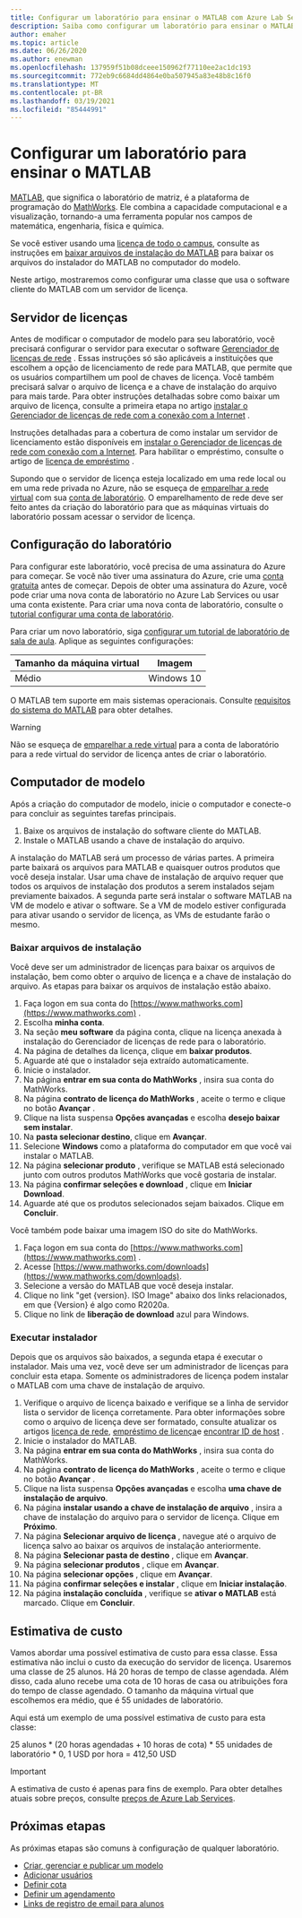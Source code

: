 ```yaml
---
title: Configurar um laboratório para ensinar o MATLAB com Azure Lab Services | Microsoft Docs
description: Saiba como configurar um laboratório para ensinar o MATLAB com Azure Lab Services.
author: emaher
ms.topic: article
ms.date: 06/26/2020
ms.author: enewman
ms.openlocfilehash: 137959f51b08dceee150962f77110ee2ac1dc193
ms.sourcegitcommit: 772eb9c6684dd4864e0ba507945a83e48b8c16f0
ms.translationtype: MT
ms.contentlocale: pt-BR
ms.lasthandoff: 03/19/2021
ms.locfileid: "85444991"
---
```

# <a name="setup-a-lab-to-teach-matlab"></a>Configurar um laboratório para ensinar o MATLAB

[MATLAB](https://www.mathworks.com/products/matlab.html), que significa o laboratório de matriz, é a plataforma de programação do [MathWorks](https://www.mathworks.com/).  Ele combina a capacidade computacional e a visualização, tornando-a uma ferramenta popular nos campos de matemática, engenharia, física e química.

Se você estiver usando uma [licença de todo o campus](https://www.mathworks.com/academia/tah-support-program/administrators.html), consulte as instruções em [baixar arquivos de instalação do MATLAB](https://www.mathworks.com/matlabcentral/answers/259632-how-can-i-get-matlab-installation-files-for-use-on-an-offline-machine) para baixar os arquivos do instalador do MATLAB no computador do modelo.  

Neste artigo, mostraremos como configurar uma classe que usa o software cliente do MATLAB com um servidor de licença.

## <a name="license-server"></a>Servidor de licenças

Antes de modificar o computador de modelo para seu laboratório, você precisará configurar o servidor para executar o software [Gerenciador de licenças de rede](https://www.mathworks.com/help/install/administer-network-licenses.html) .  Essas instruções só são aplicáveis a instituições que escolhem a opção de licenciamento de rede para MATLAB, que permite que os usuários compartilhem um pool de chaves de licença.  Você também precisará salvar o arquivo de licença e a chave de instalação do arquivo para mais tarde.  Para obter instruções detalhadas sobre como baixar um arquivo de licença, consulte a primeira etapa no artigo [instalar o Gerenciador de licenças de rede com a conexão com a Internet](https://www.mathworks.com/help/install/ug/install-network-license-manager-with-internet-connection.html) .

Instruções detalhadas para a cobertura de como instalar um servidor de licenciamento estão disponíveis em [instalar o Gerenciador de licenças de rede com conexão com a Internet](https://www.mathworks.com/help/install/ug/install-network-license-manager-with-internet-connection.html).  Para habilitar o empréstimo, consulte o artigo de [licença de empréstimo](https://www.mathworks.com/help/install/license/borrow-licenses.html) .

Supondo que o servidor de licença esteja localizado em uma rede local ou em uma rede privada no Azure, não se esqueça de [emparelhar a rede virtual](how-to-connect-peer-virtual-network.md) com sua [conta de laboratório](tutorial-setup-lab-account.md).  O emparelhamento de rede deve ser feito antes da criação do laboratório para que as máquinas virtuais do laboratório possam acessar o servidor de licença.

## <a name="lab-configuration"></a>Configuração do laboratório

Para configurar este laboratório, você precisa de uma assinatura do Azure para começar.  Se você não tiver uma assinatura do Azure, crie uma [conta gratuita](https://azure.microsoft.com/free/) antes de começar. Depois de obter uma assinatura do Azure, você pode criar uma nova conta de laboratório no Azure Lab Services ou usar uma conta existente.  Para criar uma nova conta de laboratório, consulte o [tutorial configurar uma conta de laboratório](tutorial-setup-lab-account.md).

Para criar um novo laboratório, siga [configurar um tutorial de laboratório de sala de aula](tutorial-setup-classroom-lab.md).  Aplique as seguintes configurações:

| Tamanho da máquina virtual | Imagem |
| -------------------- | ----- |
| Médio | Windows 10 |

O MATLAB tem suporte em mais sistemas operacionais.  Consulte [requisitos do sistema do MATLAB](https://www.mathworks.com/support/requirements/matlab-system-requirements.html) para obter detalhes.

> [!WARNING]
> Não se esqueça de [emparelhar a rede virtual](https://www.mathworks.com/support/requirements/matlab-system-requirements.html) para a conta de laboratório para a rede virtual do servidor de licença antes de criar o laboratório.

## <a name="template-machine"></a>Computador de modelo

Após a criação do computador de modelo, inicie o computador e conecte-o para concluir as seguintes tarefas principais.

1. Baixe os arquivos de instalação do software cliente do MATLAB.
2. Instale o MATLAB usando a chave de instalação do arquivo.

A instalação do MATLAB será um processo de várias partes.  A primeira parte baixará os arquivos para MATLAB e quaisquer outros produtos que você deseja instalar.  Usar uma chave de instalação de arquivo requer que todos os arquivos de instalação dos produtos a serem instalados sejam previamente baixados.  A segunda parte será instalar o software MATLAB na VM de modelo e ativar o software.  Se a VM de modelo estiver configurada para ativar usando o servidor de licença, as VMs de estudante farão o mesmo.

### <a name="download-installation-files"></a>Baixar arquivos de instalação

Você deve ser um administrador de licenças para baixar os arquivos de instalação, bem como obter o arquivo de licença e a chave de instalação do arquivo.  As etapas para baixar os arquivos de instalação estão abaixo.

1. Faça logon em sua conta do [https://www.mathworks.com](https://www.mathworks.com) .
2. Escolha **minha conta**.
3. Na seção **meu software** da página conta, clique na licença anexada à instalação do Gerenciador de licenças de rede para o laboratório.
4. Na página de detalhes da licença, clique em **baixar produtos**.
5. Aguarde até que o instalador seja extraído automaticamente.
6. Inicie o instalador.  
7. Na página **entrar em sua conta do MathWorks** , insira sua conta do MathWorks.
8. Na página **contrato de licença do MathWorks** , aceite o termo e clique no botão **Avançar** .
9. Clique na lista suspensa **Opções avançadas** e escolha **desejo baixar sem instalar**.
10. Na **pasta selecionar destino**, clique em **Avançar**.
11. Selecione **Windows** como a plataforma do computador em que você vai instalar o MATLAB.
12. Na página **selecionar produto** , verifique se MATLAB está selecionado junto com outros produtos MathWorks que você gostaria de instalar.
13. Na página **confirmar seleções e download** , clique em **Iniciar Download**.  
14. Aguarde até que os produtos selecionados sejam baixados.  Clique em **Concluir**.

Você também pode baixar uma imagem ISO do site do MathWorks.

1. Faça logon em sua conta do [https://www.mathworks.com](https://www.mathworks.com) .
2. Acesse [https://www.mathworks.com/downloads](https://www.mathworks.com/downloads).
3. Selecione a versão do MATLAB que você deseja instalar.
4. Clique no link "get {version}. ISO Image" abaixo dos links relacionados, em que {Version} é algo como R2020a.
5. Clique no link de **liberação de download** azul para Windows.

### <a name="run-installer"></a>Executar instalador

Depois que os arquivos são baixados, a segunda etapa é executar o instalador. Mais uma vez, você deve ser um administrador de licenças para concluir esta etapa.  Somente os administradores de licença podem instalar o MATLAB com uma chave de instalação de arquivo.

1. Verifique o arquivo de licença baixado e verifique se a linha de servidor lista o servidor de licença corretamente.  Para obter informações sobre como o arquivo de licença deve ser formatado, consulte atualizar os artigos [licença de rede](https://www.mathworks.com/help/install/ug/network-license-files.html), [empréstimo de licença](https://www.mathworks.com/help/install/license/borrow-licenses.html)e [encontrar ID de host](https://www.mathworks.com/matlabcentral/answers/101892-what-is-a-host-id-how-do-i-find-my-host-id-in-order-to-activate-my-license) .
2. Inicie o instalador do MATLAB.
3. Na página **entrar em sua conta do MathWorks** , insira sua conta do MathWorks.
4. Na página **contrato de licença do MathWorks** , aceite o termo e clique no botão **Avançar** .
5. Clique na lista suspensa **Opções avançadas** e escolha **uma chave de instalação de arquivo**.
6. Na página **instalar usando a chave de instalação de arquivo** , insira a chave de instalação do arquivo para o servidor de licença.   Clique em **Próximo**.
7. Na página **Selecionar arquivo de licença** , navegue até o arquivo de licença salvo ao baixar os arquivos de instalação anteriormente.
8. Na página **Selecionar pasta de destino** , clique em **Avançar**.
9. Na página **selecionar produtos** , clique em **Avançar**.
10. Na página **selecionar opções** , clique em **Avançar**.
11. Na página **confirmar seleções e instalar** , clique em **Iniciar instalação**.
12. Na página **instalação concluída** , verifique se **ativar o MATLAB** está marcado.  Clique em **Concluir**.

## <a name="cost-estimate"></a>Estimativa de custo

Vamos abordar uma possível estimativa de custo para essa classe.  Essa estimativa não inclui o custo da execução do servidor de licença.  Usaremos uma classe de 25 alunos.  Há 20 horas de tempo de classe agendada.  Além disso, cada aluno recebe uma cota de 10 horas de casa ou atribuições fora do tempo de classe agendado.  O tamanho da máquina virtual que escolhemos era médio, que é 55 unidades de laboratório.

Aqui está um exemplo de uma possível estimativa de custo para esta classe:

25 alunos \* (20 horas agendadas + 10 horas de cota) \* 55 unidades de laboratório \*  0, 1 USD por hora = 412,50 USD

>[!IMPORTANT]
> A estimativa de custo é apenas para fins de exemplo.  Para obter detalhes atuais sobre preços, consulte [preços de Azure Lab Services](https://azure.microsoft.com/pricing/details/lab-services/).  

## <a name="next-steps"></a>Próximas etapas

As próximas etapas são comuns à configuração de qualquer laboratório.

- [Criar, gerenciar e publicar um modelo](how-to-create-manage-template.md)
- [Adicionar usuários](tutorial-setup-classroom-lab.md#add-users-to-the-lab)
- [Definir cota](how-to-configure-student-usage.md#set-quotas-for-users)
- [Definir um agendamento](tutorial-setup-classroom-lab.md#set-a-schedule-for-the-lab)
- [Links de registro de email para alunos](how-to-configure-student-usage.md#send-invitations-to-users)
